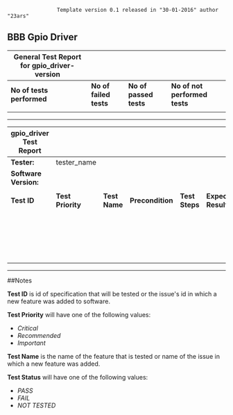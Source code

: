                     Template version 0.1 released in "30-01-2016" author "23ars"

## BBB Gpio Driver

| General Test Report for **gpio_driver**-version    |                        |              |                 |
| ------------------------- | ---------------------- | ---------------------- | ----------------------------- |
| **No of tests performed** | **No of failed tests** | **No of passed tests** | **No of not performed tests** |
|                           |                        |                        |                               |


---


| gpio_driver Test Report    |                |               |                     |                   |                               |                 |
|----------------------------|----------------|---------------|---------------------| ----------------- | ----------------------------- | --------------- |
| **Tester:**                | tester_name                                          |
| **Software Version:**      |                                                      |
|                                                                                   |
| **Test ID** | **Test Priority** | **Test Name** | **Precondition**        | **Test Steps**            | **Expected Results**          | **Test Status** |
|             |                   |               |                         |                           |                               |                 |
|             |                   |               |                         |                           |                               |                 |
|             |                   |               |                         |                           |                               |                 |
|             |                   |               |                         |                           |                               |                 |
|             |                   |               |                         |                           |                               |                 |
|             |                   |               |                         |                           |                               |                 |
|             |                   |               |                         |                           |                               |                 |
|             |                   |               |                         |                           |                               |                 |
|             |                   |               |                         |                           |                               |                 |
|             |                   |               |                         |                           |                               |                 |
|             |                   |               |                         |                           |                               |                 |
|             |                   |               |                         |                           |                               |                 |
|             |                   |               |                         |                           |                               |                 |
|             |                   |               |                         |                           |                               |                 |
|             |                   |               |                         |                           |                               |                 |
|             |                   |               |                         |                           |                               |                 |
|             |                   |               |                         |                           |                               |                 |
|             |                   |               |                         |                           |                               |                 |
|             |                   |               |                         |                           |                               |                 |
|             |                   |               |                         |                           |                               |                 |


---

##Notes

**Test ID** is id of specification that will be tested or the issue's id in which a new feature was added to software.

**Test Priority** will have one of the following values:
* *Critical*
* *Recommended*
* *Important*

**Test Name** is the name of the feature that is tested or name of the issue in which a new feature was added.

**Test Status** will have one of the following values:
* *PASS*
* *FAIL*
* *NOT TESTED*  
